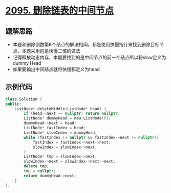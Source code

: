 # [2095. 删除链表的中间节点 ](https://leetcode.cn/problems/delete-the-middle-node-of-a-linked-list/description/)

## 题解思路

- 本题和删除倒数第K个结点的解法相同，都是使用快慢指针来找到删除目标节点，本题采用的是快慢二倍的做法
- 记得释放动态内存，本题要找到的是中间节点的前一个结点所以将slow定义为dummy Head
- 如果要输出中间结点就将快慢都定义为head

## 示例代码

```C++
class Solution {
public:
    ListNode* deleteMiddle(ListNode* head) {
        if (head->next == nullptr) return nullptr;
        ListNode* dummyHead = new ListNode(0);
        dummyHead->next = head;
        ListNode* fastIndex = head;
        ListNode* slowIndex = dummyHead;
        while (fastIndex != nullptr && fastIndex->next != nullptr){
            fastIndex = fastIndex->next->next;
            slowIndex = slowIndex->next;
        }
        ListNode* tmp = slowIndex->next;
        slowIndex->next = slowIndex->next->next;
        delete tmp;
        tmp = nullptr;
        return dummyHead->next;
    }
};
```

